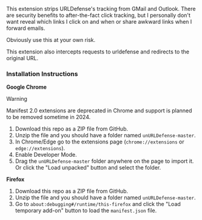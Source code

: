 This extension strips URLDefense's tracking from GMail and Outlook. There are
security benefits to after-the-fact click tracking, but I personally don't want
reveal which links I click on and when or share awkward links when I forward
emails.

Obviously use this at your own risk.

This extension also intercepts requests to urldefense and redirects to the original URL.

### Installation Instructions
**Google Chrome** 
> [!WARNING]
> Manifest 2.0 extensions are deprecated in Chrome and support is planned to be removed sometime in 2024. 

1. Download this repo as a ZIP file from GitHub.
2. Unzip the file and you should have a folder named `unURLDefense-master`.
3. In Chrome/Edge go to the extensions page (`chrome://extensions` or `edge://extensions`).
4. Enable Developer Mode.
5. Drag the `unURLDefense-master` folder anywhere on the page to import it. Or click the "Load unpacked" button and select the folder.

**Firefox**
1. Download this repo as a ZIP file from GitHub.
2. Unzip the file and you should have a folder named `unURLDefense-master`.
3. Go to `about:debugging#/runtime/this-firefox` and click the "Load temporary add-on" button to load the `manifest.json` file.